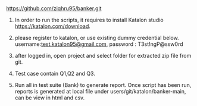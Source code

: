 # 
https://github.com/ziqhru95/banker.git

1. In order to run the scripts, it requires to install Katalon studio https://katalon.com/download.

2. please register to katalon, or use existing dummy credential below.
username:test.katalon95@gmail.com, password : T3st!ngP@ssw0rd

3. after logged in, open project and select folder for extracted zip file from git.
4. Test case contain Q1,Q2 and Q3. 
5. Run all in test suite (Bank) to generate report. Once script has been run, reports is generated at local file under users/git/katalon/banker-main, can be view in html and csv.

